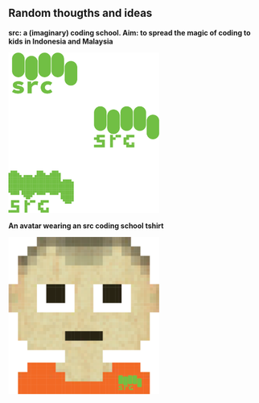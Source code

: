 ## Random thougths and ideas

**src: a (imaginary) coding school. Aim: to spread the magic of coding to kids in Indonesia and Malaysia** 


<img src="src_mult.png" alt="drawing" width="300px"/>

 <br/>

**An avatar wearing an src coding school tshirt** 

<img src="avatar.png" alt="drawing" width="300px"/>

